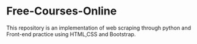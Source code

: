# Free-Courses-Online
This repository is an implementation of web scraping through python and Front-end practice using HTML,CSS and Bootstrap.
